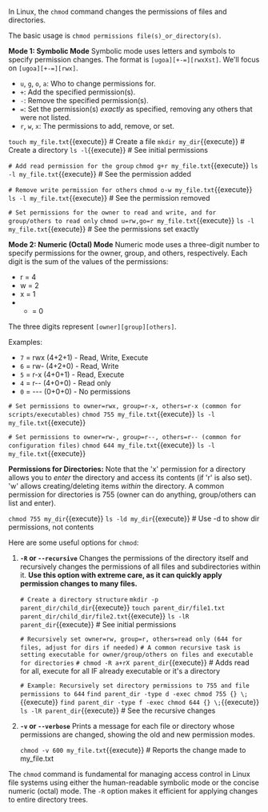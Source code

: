 In Linux, the `chmod` command changes the permissions of files and directories.

The basic usage is `chmod permissions file(s)_or_directory(s)`.

**Mode 1: Symbolic Mode**
Symbolic mode uses letters and symbols to specify permission changes. The format is `[ugoa][+-=][rwxXst]`. We'll focus on `[ugoa][+-=][rwx]`.

* `u`, `g`, `o`, `a`: Who to change permissions for.
* `+`: Add the specified permission(s).
* `-`: Remove the specified permission(s).
* `=`: Set the permission(s) *exactly* as specified, removing any others that were not listed.
* `r`, `w`, `x`: The permissions to add, remove, or set.

`touch my_file.txt`{{execute}} # Create a file
`mkdir my_dir`{{execute}} # Create a directory
`ls -l`{{execute}} # See initial permissions

`# Add read permission for the group`
`chmod g+r my_file.txt`{{execute}}
`ls -l my_file.txt`{{execute}} # See the permission added

`# Remove write permission for others`
`chmod o-w my_file.txt`{{execute}}
`ls -l my_file.txt`{{execute}} # See the permission removed

`# Set permissions for the owner to read and write, and for group/others to read only`
`chmod u=rw,go=r my_file.txt`{{execute}}
`ls -l my_file.txt`{{execute}} # See the permissions set exactly

**Mode 2: Numeric (Octal) Mode**
Numeric mode uses a three-digit number to specify permissions for the owner, group, and others, respectively. Each digit is the sum of the values of the permissions:
* r = 4
* w = 2
* x = 1
* - = 0

The three digits represent `[owner][group][others]`.

Examples:
* `7` = rwx (4+2+1) - Read, Write, Execute
* `6` = rw- (4+2+0) - Read, Write
* `5` = r-x (4+0+1) - Read, Execute
* `4` = r-- (4+0+0) - Read only
* `0` = --- (0+0+0) - No permissions

`# Set permissions to owner=rwx, group=r-x, others=r-x (common for scripts/executables)`
`chmod 755 my_file.txt`{{execute}}
`ls -l my_file.txt`{{execute}}

`# Set permissions to owner=rw-, group=r--, others=r-- (common for configuration files)`
`chmod 644 my_file.txt`{{execute}}
`ls -l my_file.txt`{{execute}}

**Permissions for Directories:**
Note that the 'x' permission for a directory allows you to *enter* the directory and access its contents (if 'r' is also set). 'w' allows creating/deleting items *within* the directory. A common permission for directories is 755 (owner can do anything, group/others can list and enter).

`chmod 755 my_dir`{{execute}}
`ls -ld my_dir`{{execute}} # Use -d to show dir permissions, not contents

Here are some useful options for `chmod`:

1.  **`-R` or `--recursive`**
    Changes the permissions of the directory itself and recursively changes the permissions of all files and subdirectories within it. **Use this option with extreme care, as it can quickly apply permission changes to many files.**

    `# Create a directory structure`
    `mkdir -p parent_dir/child_dir`{{execute}}
    `touch parent_dir/file1.txt parent_dir/child_dir/file2.txt`{{execute}}
    `ls -lR parent_dir`{{execute}} # See initial permissions

    `# Recursively set owner=rw, group=r, others=read only (644 for files, adjust for dirs if needed)`
    `# A common recursive task is setting executable for owner/group/others on files and executable for directories`
    `# chmod -R a+rX parent_dir`{{execute}} # Adds read for all, execute for all IF already executable or it's a directory

    `# Example: Recursively set directory permissions to 755 and file permissions to 644`
    `find parent_dir -type d -exec chmod 755 {} \;`{{execute}}
    `find parent_dir -type f -exec chmod 644 {} \;`{{execute}}
    `ls -lR parent_dir`{{execute}} # See the recursive changes

2.  **`-v` or `--verbose`**
    Prints a message for each file or directory whose permissions are changed, showing the old and new permission modes.

    `chmod -v 600 my_file.txt`{{execute}} # Reports the change made to my_file.txt

The `chmod` command is fundamental for managing access control in Linux file systems using either the human-readable symbolic mode or the concise numeric (octal) mode. The `-R` option makes it efficient for applying changes to entire directory trees.
